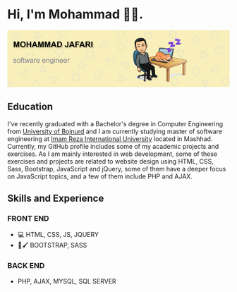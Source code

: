 # Hi, I'm Mohammad 👋🏻.

<img src="./github-banner.png" alt ="banner that says Mohammad Jafari - software engineer">

## Education
I've recently graduated with a Bachelor's degree in Computer Engineering from <a href="https://ub.ac.ir/">University of Bojnurd</a> and I am currently studying master of software engineering at <a href="https://imamreza.ac.ir/">Imam Reza International University</a> located in Mashhad. Currently, my GitHub profile includes some of my academic projects and exercises. As I am mainly interested in web development, some of these exercises and projects are related to website design using HTML, CSS, Sass, Bootstrap, JavaScript and jQuery, some of them have a deeper focus on JavaScript topics, and a few of them include PHP and AJAX.

## Skills and Experience
### FRONT END
* 💻 HTML, CSS, JS, JQUERY
* 🎨🖌️ BOOTSTRAP, SASS
### BACK END
* PHP, AJAX, MYSQL, SQL SERVER

